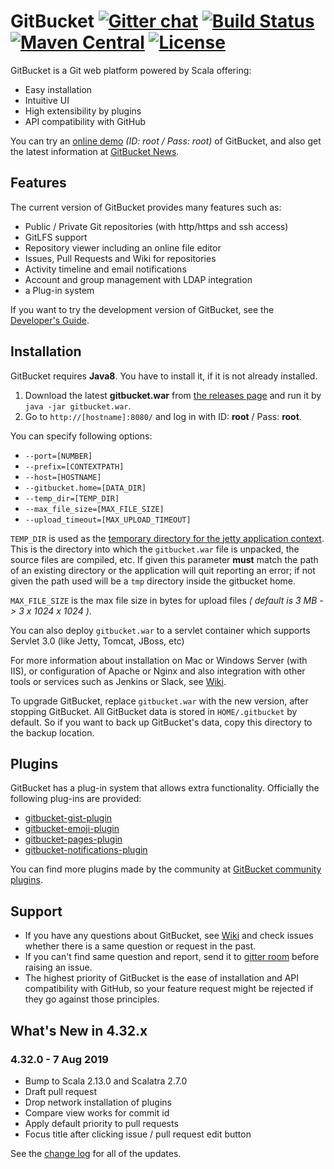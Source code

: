 GitBucket [![Gitter chat](https://badges.gitter.im/gitbucket/gitbucket.svg)](https://gitter.im/gitbucket/gitbucket) [![Build Status](https://travis-ci.org/gitbucket/gitbucket.svg?branch=master)](https://travis-ci.org/gitbucket/gitbucket) [![Maven Central](https://maven-badges.herokuapp.com/maven-central/io.github.gitbucket/gitbucket_2.13/badge.svg)](https://maven-badges.herokuapp.com/maven-central/io.github.gitbucket/gitbucket_2.13) [![License](https://img.shields.io/badge/License-Apache%202.0-blue.svg)](https://github.com/gitbucket/gitbucket/blob/master/LICENSE)
=========

GitBucket is a Git web platform powered by Scala offering:

- Easy installation
- Intuitive UI
- High extensibility by plugins
- API compatibility with GitHub

You can try an [online demo](https://gitbucket.herokuapp.com/) *(ID: root / Pass: root)* of GitBucket, and also get the latest information at [GitBucket News](https://gitbucket.github.io/gitbucket-news/).

Features
--------
The current version of GitBucket provides many features such as:

- Public / Private Git repositories (with http/https and ssh access)
- GitLFS support
- Repository viewer including an online file editor
- Issues, Pull Requests and Wiki for repositories
- Activity timeline and email notifications
- Account and group management with LDAP integration
- a Plug-in system

If you want to try the development version of GitBucket, see the [Developer's Guide](https://github.com/gitbucket/gitbucket/blob/master/doc/readme.md).

Installation
--------
GitBucket requires **Java8**. You have to install it, if it is not already installed.

1. Download the latest **gitbucket.war** from [the releases page](https://github.com/gitbucket/gitbucket/releases) and run it by `java -jar gitbucket.war`.
2. Go to `http://[hostname]:8080/` and log in with ID: **root** / Pass: **root**.

You can specify following options:

- `--port=[NUMBER]`
- `--prefix=[CONTEXTPATH]`
- `--host=[HOSTNAME]`
- `--gitbucket.home=[DATA_DIR]`
- `--temp_dir=[TEMP_DIR]`
- `--max_file_size=[MAX_FILE_SIZE]`
- `--upload_timeout=[MAX_UPLOAD_TIMEOUT]`

`TEMP_DIR` is used as the [temporary directory for the jetty application context](https://www.eclipse.org/jetty/documentation/9.3.x/ref-temporary-directories.html). This is the directory into which the `gitbucket.war` file is unpacked, the source files are compiled, etc. If given this parameter **must** match the path of an existing directory or the application will quit reporting an error; if not given the path used will be a `tmp` directory inside the gitbucket home.

`MAX_FILE_SIZE` is the max file size in bytes for upload files *( default is 3 MB -> 3 x 1024 x 1024 )*.

You can also deploy `gitbucket.war` to a servlet container which supports Servlet 3.0 (like Jetty, Tomcat, JBoss, etc)

For more information about installation on Mac or Windows Server (with IIS), or configuration of Apache or Nginx and also integration with other tools or services such as Jenkins or Slack, see [Wiki](https://github.com/gitbucket/gitbucket/wiki).

To upgrade GitBucket, replace `gitbucket.war` with the new version, after stopping GitBucket. All GitBucket data is stored in `HOME/.gitbucket` by default. So if you want to back up GitBucket's data, copy this directory to the backup location.

Plugins
--------
GitBucket has a plug-in system that allows extra functionality. Officially the following plug-ins are provided:

- [gitbucket-gist-plugin](https://github.com/gitbucket/gitbucket-gist-plugin)
- [gitbucket-emoji-plugin](https://github.com/gitbucket/gitbucket-emoji-plugin)
- [gitbucket-pages-plugin](https://github.com/gitbucket/gitbucket-pages-plugin)
- [gitbucket-notifications-plugin](https://github.com/gitbucket/gitbucket-notifications-plugin)

You can find more plugins made by the community at [GitBucket community plugins](https://gitbucket-plugins.github.io/).

Support
--------

- If you have any questions about GitBucket, see [Wiki](https://github.com/gitbucket/gitbucket/wiki) and check issues whether there is a same question or request in the past.
- If you can't find same question and report, send it to [gitter room](https://gitter.im/gitbucket/gitbucket) before raising an issue.
- The highest priority of GitBucket is the ease of installation and API compatibility with GitHub, so your feature request might be rejected if they go against those principles.

What's New in 4.32.x
-------------
### 4.32.0 - 7 Aug 2019

- Bump to Scala 2.13.0 and Scalatra 2.7.0
- Draft pull request
- Drop network installation of plugins
- Compare view works for commit id
- Apply default priority to pull requests
- Focus title after clicking issue / pull request edit button

See the [change log](CHANGELOG.md) for all of the updates.
